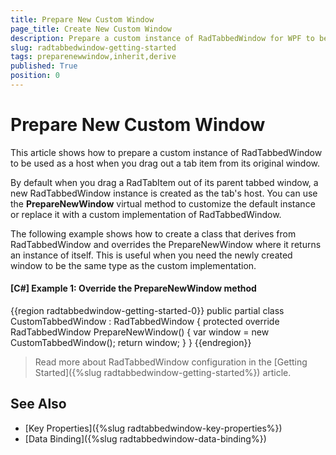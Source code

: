 ```yaml
---
title: Prepare New Custom Window
page_title: Create New Custom Window
description: Prepare a custom instance of RadTabbedWindow for WPF to be used as a host when you drag out a tab item from its original window.
slug: radtabbedwindow-getting-started
tags: preparenewwindow,inherit,derive
published: True
position: 0
---
```


# Prepare New Custom Window

This article shows how to prepare a custom instance of RadTabbedWindow to be used as a host when you drag out a tab item from its original window.

By default when you drag a RadTabItem out of its parent tabbed window, a new RadTabbedWindow instance is created as the tab's host. You can use the __PrepareNewWindow__ virtual method to customize the default instance or replace it with a custom implementation of RadTabbedWindow.

The following example shows how to create a class that derives from RadTabbedWindow and overrides the PrepareNewWindow where it returns an instance of itself. This is useful when you need the newly created window to be the same type as the custom implementation.

#### __[C#] Example 1: Override the PrepareNewWindow method__  
{{region radtabbedwindow-getting-started-0}}
	public partial class CustomTabbedWindow : RadTabbedWindow
	{
		protected override RadTabbedWindow PrepareNewWindow()
		{
			var window = new CustomTabbedWindow();
			return window;
		}
	}
{{endregion}}

> Read more about RadTabbedWindow configuration in the [Getting Started]({%slug radtabbedwindow-getting-started%}) article.

## See Also  
* [Key Properties]({%slug radtabbedwindow-key-properties%})
* [Data Binding]({%slug radtabbedwindow-data-binding%})